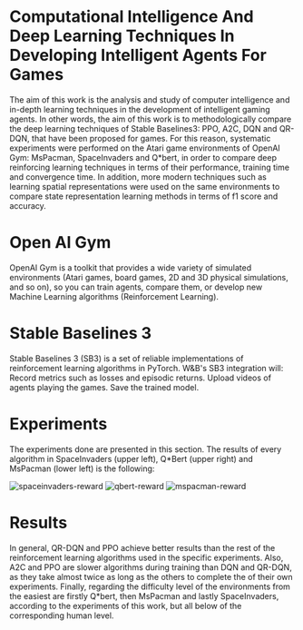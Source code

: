 # Computational Intelligence And Deep Learning Techniques In Developing Intelligent Agents For Games

The aim of this work is the analysis and study of computer intelligence and in-depth learning techniques in the development of intelligent gaming agents. In other words, the aim of this work is to methodologically compare the deep learning techniques of Stable Baselines3: PPO, A2C, DQN and QR-DQN, that have been proposed for games. For this reason, systematic experiments were performed on the Atari game environments of OpenAI Gym: MsPacman, SpaceInvaders and Q*bert, in order to compare deep reinforcing learning techniques in terms of their performance, training time and convergence time. In addition, more modern techniques such as learning spatial representations were used on the same environments to compare state representation learning methods in terms of f1 score and accuracy.

# Open AI Gym

OpenAI Gym is a toolkit that provides a wide variety of simulated environments (Atari games, board games, 2D and 3D physical simulations, and so on), so you can train agents, compare them, or develop new Machine Learning algorithms (Reinforcement Learning).

# Stable Baselines 3

Stable Baselines 3 (SB3) is a set of reliable implementations of reinforcement learning algorithms in PyTorch. W&B's SB3 integration will: Record metrics such as losses and episodic returns. Upload videos of agents playing the games. Save the trained model.

# Experiments

The experiments done are presented in this section. The results of every algorithm in SpaceInvaders (upper left), Q*Bert (upper right) and MsPacman (lower left) is the following:

![spaceinvaders-reward](https://user-images.githubusercontent.com/37047286/229602602-25053544-f86f-4fee-bc42-933a9b34a208.png)
![qbert-reward](https://user-images.githubusercontent.com/37047286/229602707-b562ec4c-2b13-47fc-b851-0beafe8aa610.png)
![mspacman-reward](https://user-images.githubusercontent.com/37047286/229602744-99fe66c9-3855-4fec-9d0d-250b91b6fcdd.png)

# Results

In general, QR-DQN and PPO achieve better results than the rest of the reinforcement learning algorithms used in the specific experiments. Also, A2C and PPO are slower algorithms during training than DQN and QR-DQN, as they take almost twice as long as the others to complete the of their own experiments. Finally, regarding the difficulty level of the environments from the easiest are firstly Q*bert, then MsPacman and lastly SpaceInvaders, according to the experiments of this work, but all below of the corresponding human level.
